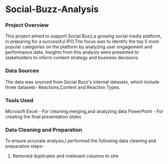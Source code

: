 # Social-Buzz-Analysis

### Project Overview

This project aimed to support Social Buzz,a growing social media platform, in preparing for a successful IPO.The focus was to identify the top 5 most popular categories on the platform by analyzing user engagement and performance data. Insights from this analysis were presented to stakeholders to inform content strategy and business decisions.

### Data Sources

The data was sourced from Social Buzz's internal datasets, which include three datasets- Reactions,Content and Reaction Types.

### Tools Used

Microsoft Excel - For cleaning,merging,and analyzing data
PowerPoint - For creating the final presentation slides

### Data Cleaning and Preparation

To ensure accurate analysis,I performed the following data cleaning and preparation steps-
1. Removed duplicates and irrelevant columns to stre
